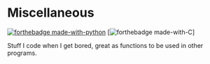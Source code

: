 # Miscellaneous

[![forthebadge made-with-python](http://ForTheBadge.com/images/badges/made-with-python.svg)](https://www.python.org/)
[![forthebadge made-with-C](http://ForTheBadge.com/images/badges/made-with-C.svg)]

Stuff I code when I get bored, great as functions to be used in other programs.
